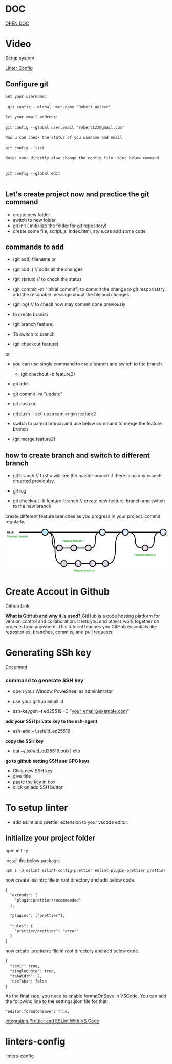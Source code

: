 # DOC

[OPEN DOC](https://docs.google.com/document/d/1ELQUPHZVlOkczI4yI2p_uJD5po9nPI-NFIRUnzzEa3k/edit?usp=sharing)

# Video

[Setup system](https://youtu.be/kvI8U2m-MpA)

[Linter Config](https://youtu.be/qbhTKsPjZpg)

## Configure git

```
Set your username:

 git config --global user.name "Robert Welker"

Set your email address:

git config --global user.email "robert123@gmail.com"

Now u can check the status of you usename and email

git config --list

Note: your directly also change the config file using below command


git config --global edit


```

## Let's create project now and practice the git command

- create new folder
- switch to new folder
- git init ( initialize the folder for git repository)
- create some file, script.js, index.html, style.css add some code

## commands to add

- (git add) filename
  or
- (git add .) // adds all the changes
- (git status) // to check the status
- (git commit -m "initial commit") to commit the change to git resporistary. add the resonable message about the file and changes

- (git log) // to check how may commit done previously

- to create branch
- (git branch feature)

- To switch to branch
- (git checkout feature)

or

- you can use single command to crete branch and switch to the branch

  - (git checkout -b feature2)

- git add .
- git commit -m "update"
- git push
  or
- git push --set-upstream origin feature2

- switch to parent branch and use below command to merge the feature branch
- (git merge feature2)

## how to create branch and switch to different branch

- git branch // first u will see the master branch if there is no any branch crearted previoulsy.
- git log

- git checkout -b feature-branch // create new feature-branch and switch to the new branch

create different feature branches as you progress in your project. commit regularly.

![git-branch](./image/github-flow.jpg)

# Create Accout in Github

[Github Link](https://github.com/)

**What is GitHub and why it is used?**
GitHub is a code hosting platform for version control and collaboration. It lets you and others work together on projects from anywhere. This tutorial teaches you GitHub essentials like repositories, branches, commits, and pull requests.

# Generating SSh key

[Document](https://docs.github.com/en/authentication/connecting-to-github-with-ssh/adding-a-new-ssh-key-to-your-github-account?tool=webui)

### command to generate SSH key

- open your Window PoweSheel as administrator
- use your github email id

- ssh-keygen -t ed25519 -C "your_email@example.com"

**add your SSH private key to the ssh-agent**

- ssh-add ~/.ssh/id_ed25519

**copy the SSH key**

- cat ~/.ssh/id_ed25519.pub | clip

**go to github setting SSH and GPG keys**

- Click new SSH key
- give title
- paste the key in box
- click on add SSH button

# To setup linter

- add eslint and prettier extension to your vscode editor.

## initialize your project folder

npm init -y

install the below package.

```
npm i -D eslint eslint-config-prettier eslint-plugin-prettier prettier

```

now create .eslintrc file in root directory and add below code.

```
{
  "extends": [
    "plugin:prettier/recommended"
  ],

  "plugins": ["prettier"],

  "rules": {
    "prettier/prettier": "error"
  }
}

```

now create .prettierrc file in root directory and add below code.

```
{
  "semi": true,
  "singleQuote": true,
  "tabWidth": 2,
  "useTabs": false
}
```

As the final step, you need to enable formatOnSave in VSCode. You can add the following line to the settings.json file for that:

```
"editor.formatOnSave": true,

```

[Integrating Prettier and ESLint With VS Code](https://enlear.academy/integrating-prettier-and-eslint-with-vs-code-1d2f6fb53bc9)

# linters-config

[linters-config](https://github.com/microverseinc/linters-config)
